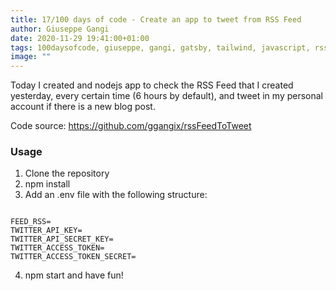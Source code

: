 ```yaml
---
title: 17/100 days of code - Create an app to tweet from RSS Feed
author: Giuseppe Gangi
date: 2020-11-29 19:41:00+01:00
tags: 100daysofcode, giuseppe, gangi, gatsby, tailwind, javascript, rss, feed, tweet, nodejs
image: ""
---
```


Today I created and nodejs app to check the RSS Feed that I created yesterday, every certain time (6 hours by default), and tweet in my personal account if there is a new blog post.

Code source: https://github.com/ggangix/rssFeedToTweet

### Usage

1. Clone the repository
2. npm install
3. Add an .env file with the following structure:

```

FEED_RSS=
TWITTER_API_KEY=
TWITTER_API_SECRET_KEY=
TWITTER_ACCESS_TOKEN=
TWITTER_ACCESS_TOKEN_SECRET=

```

4. npm start and have fun!

